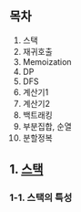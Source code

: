 ## 목차
1. 스택
2. 재귀호출
3. Memoization
4. DP
5. DFS
6. 계산기1
7. 계산기2
8. 백트래킹
9. 부분집합, 순열
10. 분할정복

## 1. [스택](#목차)
### 1-1. 스택의 특성
